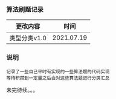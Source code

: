 ### 算法刷题记录 

|更改内容| 时间 | 
| - | - |
| 类型分类v1.0 | 2021.07.19| 


### 说明
```
记录了一些自己平时有实现的一些算法题的代码实现
等待积攒到一定量之后会对这些算法题进行分类汇总
```

未完待续。。。
